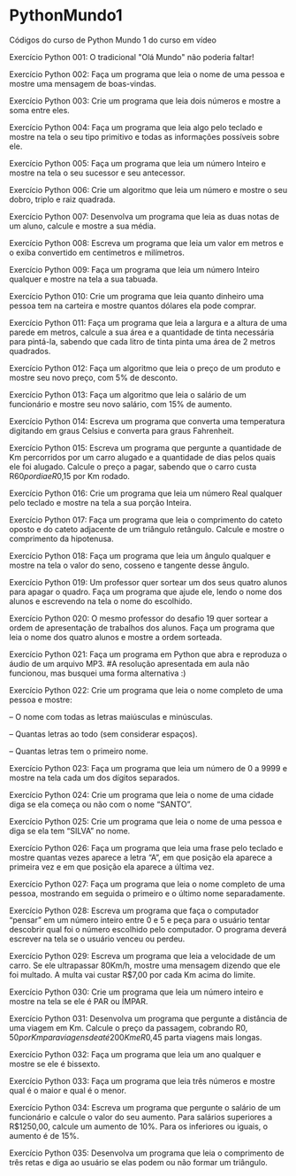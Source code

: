 # PythonMundo1
Códigos do curso de Python Mundo 1 do curso em vídeo

Exercício Python 001: O tradicional "Olá Mundo" não poderia faltar!

Exercício Python 002: Faça um programa que leia o nome de uma pessoa e mostre uma mensagem de boas-vindas.

Exercício Python 003: Crie um programa que leia dois números e mostre a soma entre eles.

Exercício Python 004: Faça um programa que leia algo pelo teclado e mostre na tela o seu tipo primitivo e todas as informações possíveis sobre ele.

Exercício Python 005: Faça um programa que leia um número Inteiro e mostre na tela o seu sucessor e seu antecessor.

Exercício Python 006: Crie um algoritmo que leia um número e mostre o seu dobro, triplo e raiz quadrada.

Exercício Python 007: Desenvolva um programa que leia as duas notas de um aluno, calcule e mostre a sua média.

Exercício Python 008: Escreva um programa que leia um valor em metros e o exiba convertido em centímetros e milímetros.

Exercício Python 009: Faça um programa que leia um número Inteiro qualquer e mostre na tela a sua tabuada.

Exercício Python 010: Crie um programa que leia quanto dinheiro uma pessoa tem na carteira e mostre quantos dólares ela pode comprar.

Exercício Python 011: Faça um programa que leia a largura e a altura de uma parede em metros, calcule a sua área e a quantidade de tinta necessária para pintá-la, sabendo que cada litro de tinta pinta uma área de 2 metros quadrados.

Exercício Python 012: Faça um algoritmo que leia o preço de um produto e mostre seu novo preço, com 5% de desconto.

Exercício Python 013: Faça um algoritmo que leia o salário de um funcionário e mostre seu novo salário, com 15% de aumento.

Exercício Python 014: Escreva um programa que converta uma temperatura digitando em graus Celsius e converta para graus Fahrenheit.

Exercício Python 015: Escreva um programa que pergunte a quantidade de Km percorridos por um carro alugado e a quantidade de dias pelos quais ele foi alugado. Calcule o preço a pagar, sabendo que o carro custa R$60 por dia e R$0,15 por Km rodado.

Exercício Python 016: Crie um programa que leia um número Real qualquer pelo teclado e mostre na tela a sua porção Inteira.

Exercício Python 017: Faça um programa que leia o comprimento do cateto oposto e do cateto adjacente de um triângulo retângulo. Calcule e mostre o comprimento da hipotenusa.

Exercício Python 018: Faça um programa que leia um ângulo qualquer e mostre na tela o valor do seno, cosseno e tangente desse ângulo.

Exercício Python 019: Um professor quer sortear um dos seus quatro alunos para apagar o quadro. Faça um programa que ajude ele, lendo o nome dos alunos e escrevendo na tela o nome do escolhido.

Exercício Python 020: O mesmo professor do desafio 19 quer sortear a ordem de apresentação de trabalhos dos alunos. Faça um programa que leia o nome dos quatro alunos e mostre a ordem sorteada.

Exercício Python 021: Faça um programa em Python que abra e reproduza o áudio de um arquivo MP3.
#A resolução apresentada em aula não funcionou, mas busquei uma forma alternativa :)

Exercício Python 022: Crie um programa que leia o nome completo de uma pessoa e mostre:

– O nome com todas as letras maiúsculas e minúsculas.

– Quantas letras ao todo (sem considerar espaços).

– Quantas letras tem o primeiro nome.

Exercício Python 023: Faça um programa que leia um número de 0 a 9999 e mostre na tela cada um dos dígitos separados.

Exercício Python 024: Crie um programa que leia o nome de uma cidade diga se ela começa ou não com o nome “SANTO”.

Exercício Python 025: Crie um programa que leia o nome de uma pessoa e diga se ela tem “SILVA” no nome.

Exercício Python 026: Faça um programa que leia uma frase pelo teclado e mostre quantas vezes aparece a letra “A”, em que posição ela aparece a primeira vez e em que posição ela aparece a última vez.

Exercício Python 027: Faça um programa que leia o nome completo de uma pessoa, mostrando em seguida o primeiro e o último nome separadamente.

Exercício Python 028: Escreva um programa que faça o computador “pensar” em um número inteiro entre 0 e 5 e peça para o usuário tentar descobrir qual foi o número escolhido pelo computador. O programa deverá escrever na tela se o usuário venceu ou perdeu.

Exercício Python 029: Escreva um programa que leia a velocidade de um carro. Se ele ultrapassar 80Km/h, mostre uma mensagem dizendo que ele foi multado. A multa vai custar R$7,00 por cada Km acima do limite.

Exercício Python 030: Crie um programa que leia um número inteiro e mostre na tela se ele é PAR ou ÍMPAR.

Exercício Python 031: Desenvolva um programa que pergunte a distância de uma viagem em Km. Calcule o preço da passagem, cobrando R$0,50 por Km para viagens de até 200Km e R$0,45 parta viagens mais longas.

Exercício Python 032: Faça um programa que leia um ano qualquer e mostre se ele é bissexto.

Exercício Python 033: Faça um programa que leia três números e mostre qual é o maior e qual é o menor.

Exercício Python 034: Escreva um programa que pergunte o salário de um funcionário e calcule o valor do seu aumento. Para salários superiores a R$1250,00, calcule um aumento de 10%. Para os inferiores ou iguais, o aumento é de 15%.

Exercício Python 035: Desenvolva um programa que leia o comprimento de três retas e diga ao usuário se elas podem ou não formar um triângulo.
